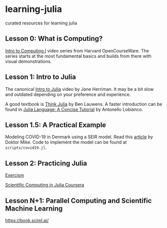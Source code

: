 # learning-julia
curated resources for learning julia

## Lesson 0: What is Computing?

[Intro to Computing I](https://www.youtube.com/watch?v=z-OxzIC6pic&list=PLvJoKWRPIu8G6Si7LlvmBPA5rOJ9BA29R)
video series from Harvard OpenCourseWare.
The series starts at the most fundamental basics and builds from there
with visual demonstrations.

## Lesson 1: Intro to Julia

The canonical [Intro to Julia](https://www.youtube.com/watch?v=8h8rQyEpiZA&t=)
video by Jane Herriman.
It may be a bit slow and outdated depending on your preference and experience.

A good textbook is [Think Julia](https://benlauwens.github.io/ThinkJulia.jl/latest/book.html)
by Ben Lauwens.
A faster introduction can be found in
[Julia Language: A Concise Tutorial](https://syl1.gitbook.io/julia-language-a-concise-tutorial/)
by Antonello Lobianco.

## Lesson 1.5: A Practical Example

Modeling COVID-19 in Denmark using a SEIR model.
Read this [article](https://doktormike.gitlab.io/post/covid-19/)
by Doktor Mike.
Code to implement the model can be found at `scripts/covid19.jl`.

## Lesson 2: Practicing Julia

[Exercism](https://exercism.io/tracks/julia)

[Scientific Computing in Julia Coursera](https://www.coursera.org/learn/julia-programming?action=enroll)

## Lesson N+1: Parallel Computing and Scientific Machine Learning
https://book.sciml.ai/
